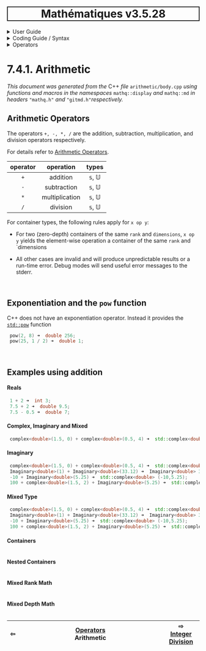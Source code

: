 <h1 style='border: 2px solid; text-align: center'>Mathématiques v3.5.28</h1>

<details>

<summary>User Guide</summary>

# [User Guide](../../../README.md)<br>
1. [About](../../../about/README.md)<br>
2. [License](../../../license/README.md)<br>
3. [Release Notes](../../../release-notes/README.md)<br>
4. [Installation](../../../installation/README.md)<br>
5. [Makefile / Using Mathématiques](../../../using-mathematiques/README.md)<br>
6. [Code Examples](../../../examples/README.md)<br>
7. _Coding Guide / Syntax_ <br>
8. [Benchmarks](../../../benchmarks/README.md)<br>
9. [Tests](../../../test/README.md)<br>
10. [New Feature Plans](../../../feature-schedule/README.md)<br>
11. [Developer Guide](../../../developer-guide/README.md)<br>


</details>



<details>

<summary>Coding Guide / Syntax</summary>

# [7. Coding Guide / Syntax](../../README.md)<br>
7.1. [Scalar Types](../../scalars/README.md)<br>
7.2. [Container Types](../../containers/README.md)<br>
7.3. [User Guide Notation](../../notation/README.md)<br>
7.4. _Operators_ <br>
7.5. [Functions](../../functions/README.md)<br>
7.6. [Display of Results](../../display/README.md)<br>
7.7. [Linear Algebra](../../linear-algebra/README.md)<br>
7.8. [FILE I/O](../../file-io/README.md)<br>
7.9. [Debug Modes](../../debug/README.md)<br>


</details>



<details>

<summary>Operators</summary>

# [7.4. Operators](../README.md)<br>

7.4.1. _Arithmetic_ <br>
7.4.2. [Integer Division](../integer-division/README.md)<br>
7.4.3. [Logic](../logic/README.md)<br>
7.4.4. [Relational](../relational/README.md)<br>


</details>



# 7.4.1. Arithmetic

_This document was generated from the_ C++ _file_ `arithmetic/body.cpp` _using functions and macros in the namespaces_ `mathq::display` _and_ `mathq::md` _in headers_ `"mathq.h"` _and_ `"gitmd.h"`_respectively._ 

## Arithmetic Operators
The operators `+, -, *, /` are the addition, subtraction, multiplication, and division operators respectively.

For details refer to [Arithmetic Operators](https://en.cppreference.com/w/cpp/language/operator_arithmetic).


| operator | operation | types | 
| :---: | :---: | :---: | 
| `+` | addition | 𝕤, 𝕌 | 
| `-` | subtraction | 𝕤, 𝕌 | 
| `*` | multiplication | 𝕤, 𝕌 | 
| `/` | division | 𝕤, 𝕌 | 

For container types, the following rules apply for `x op y`:

* For two (zero-depth) containers of the same `rank` and `dimensions`, `x op y` yields the element-wise operation a container of the same `rank` and `dimensions

* All other cases are invalid and will produce unpredictable results or a run-time error. Debug modes will send useful error messages to the stderr.


<br>

## Exponentiation and the `pow` function
C++ does not have an exponentiation operator.  Instead it provides the [`std::pow`](https://en.cppreference.com/w/cpp/numeric/math/div) function
```C++
 pow(2, 8) ➜  double 256;
 pow(25, 1 / 2) ➜  double 1;
```

<br>

## Examples using addition
#### Reals

```C++
 1 + 2 ➜  int 3;
 7.5 + 2 ➜  double 9.5;
 7.5 - 0.5 ➜  double 7;
```

#### Complex, Imaginary and Mixed

```C++
 complex<double>(1.5, 0) + complex<double>(0.5, 4) ➜  std::complex<double> (2,4);
```

#### Imaginary

```C++
 complex<double>(1.5, 0) + complex<double>(0.5, 4) ➜  std::complex<double> (2,4);
 Imaginary<double>(1) + Imaginary<double>(33.12) ➜  Imaginary<double> 34.12i;
 -10 + Imaginary<double>(5.25) ➜  std::complex<double> (-10,5.25);
 100 + complex<double>(1.5, 2) + Imaginary<double>(5.25) ➜  std::complex<double> (101.5,7.25);
```

#### Mixed Type

```C++
 complex<double>(1.5, 0) + complex<double>(0.5, 4) ➜  std::complex<double> (2,4);
 Imaginary<double>(1) + Imaginary<double>(33.12) ➜  Imaginary<double> 34.12i;
 -10 + Imaginary<double>(5.25) ➜  std::complex<double> (-10,5.25);
 100 + complex<double>(1.5, 2) + Imaginary<double>(5.25) ➜  std::complex<double> (101.5,7.25);
```

#### Containers

```C++
```

#### Nested Containers

```C++
```

#### Mixed Rank Math

```C++
```

#### Mixed Depth Math

```C++
```



| ⇦ <br />  | [Operators](../README.md)<br />Arithmetic<br /><img width=1000/> | ⇨ <br />[Integer Division](../integer-division/README.md)   |
| ------------ | :-------------------------------: | ------------ |


